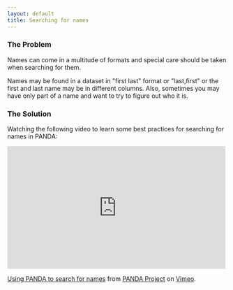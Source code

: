 ```yaml
---
layout: default 
title: Searching for names 
---
```


### The Problem

Names can come in a multitude of formats and special care should be taken when searching for them.

Names may be found in a dataset in "first last" format or "last,first" or the first and last name may be in different columns. Also, sometimes you may have only part of a name and want to try to figure out who it is.

### The Solution

Watching the following video to learn some best practices for searching for names in PANDA:

<iframe src="http://player.vimeo.com/video/48148354" width="500" height="281" frameborder="0" webkitAllowFullScreen mozallowfullscreen allowFullScreen></iframe> <p><a href="http://vimeo.com/48148354">Using PANDA to search for names</a> from <a href="http://vimeo.com/pandaproject">PANDA Project</a> on <a href="http://vimeo.com">Vimeo</a>.</p>

